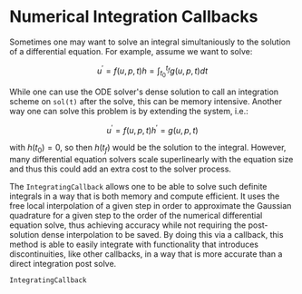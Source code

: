 # Numerical Integration Callbacks

Sometimes one may want to solve an integral simultaniously to the solution of a differential equation. For example,
assume we want to solve:

```math
u^\prime = f(u,p,t)
h = \int_{t_0}^{t_f} g(u,p,t) dt
```

While one can use the ODE solver's dense solution to call an integration scheme on `sol(t)` after the solve, this can
be memory intensive. Another way one can solve this problem is by extending the system, i.e.:

```math
u^\prime = f(u,p,t)
h^\prime = g(u,p,t)
```

with $h(t_0) = 0$, so then $h(t_f)$ would be the solution to the integral. However, many differential equation solvers
scale superlinearly with the equation size and thus this could add an extra cost to the solver process.

The `IntegratingCallback` allows one to be able to solve such definite integrals in a way that is both memory and compute
efficient. It uses the free local interpolation of a given step in order to approximate the Gaussian quadrature for a given
step to the order of the numerical differential equation solve, thus achieving accuracy while not requiring the post-solution
dense interpolation to be saved. By doing this via a callback, this method is able to easily integrate with functionality
that introduces discontinuities, like other callbacks, in a way that is more accurate than a direct integration post solve.

```@docs
IntegratingCallback
```
